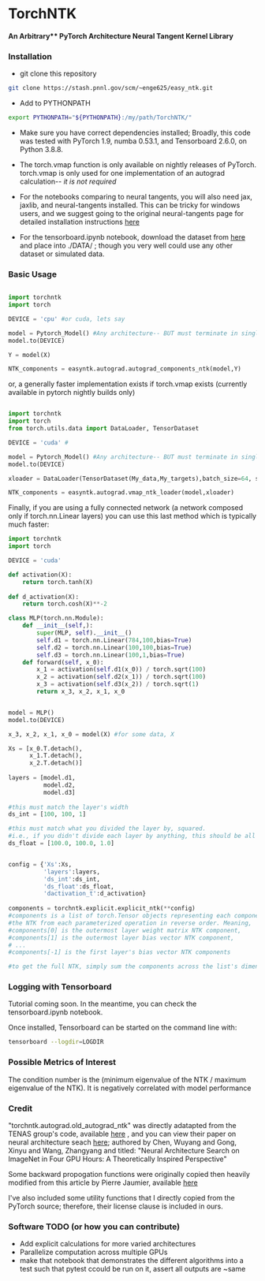# TorchNTK

#### An Arbitrary** PyTorch Architecture Neural Tangent Kernel Library

### Installation

* git clone this repository

```bash
git clone https://stash.pnnl.gov/scm/~enge625/easy_ntk.git
```

* Add to PYTHONPATH

```bash
export PYTHONPATH="${PYTHONPATH}:/my/path/TorchNTK/"
```

* Make sure you have correct dependencies installed; Broadly, this code was tested with PyTorch 1.9, numba 0.53.1, and Tensorboard 2.6.0, on Python 3.8.8.

* The torch.vmap function is only available on nightly releases of PyTorch. torch.vmap is only used for one implementation of an autograd calculation-- *it is not required*

* For the notebooks comparing to neural tangents, you will also need jax, jaxlib, and neural-tangents installed. This can be tricky for windows users, and we suggest going to the original neural-tangents page for detailed installation instructions [here](https://github.com/google/neural-tangents)

* For the tensorboard.ipynb notebook, download the dataset from [here](https://drive.google.com/file/d/1MwD_k-KLlfins4wKiTdCmTIfUfzlKJwg/view?usp=sharing) and place into ./DATA/ ; though you very well could use any other dataset or simulated data.

### Basic Usage

```python

import torchntk
import torch

DEVICE = 'cpu' #or cuda, lets say

model = Pytorch_Model() #Any architecture-- BUT must terminate in single neuron
model.to(DEVICE)

Y = model(X) 

NTK_components = easyntk.autograd.autograd_components_ntk(model,Y)
```

or, a generally faster implementation exists if torch.vmap exists (currently available in pytorch nightly builds only)

```python

import torchntk
import torch
from torch.utils.data import DataLoader, TensorDataset

DEVICE = 'cuda' #

model = Pytorch_Model() #Any architecture-- BUT must terminate in single neuron
model.to(DEVICE)

xloader = DataLoader(TensorDataset(My_data,My_targets),batch_size=64, shuffle=False)

NTK_components = easyntk.autograd.vmap_ntk_loader(model,xloader)
```

Finally, if you are using a fully connected network (a network composed only if torch.nn.Linear layers) you can use this last method which is typically much faster:

```python
import torchntk
import torch

DEVICE = 'cuda'

def activation(X):
    return torch.tanh(X)
	
def d_activation(X):
    return torch.cosh(X)**-2

class MLP(torch.nn.Module):
    def __init__(self,):
        super(MLP, self).__init__()
        self.d1 = torch.nn.Linear(784,100,bias=True) 
        self.d2 = torch.nn.Linear(100,100,bias=True)
        self.d3 = torch.nn.Linear(100,1,bias=True) 
    def forward(self, x_0):
        x_1 = activation(self.d1(x_0)) / torch.sqrt(100)
        x_2 = activation(self.d2(x_1)) / torch.sqrt(100)
        x_3 = activation(self.d3(x_2)) / torch.sqrt(1)
        return x_3, x_2, x_1, x_0 


model = MLP()
model.to(DEVICE)

x_3, x_2, x_1, x_0 = model(X) #for some data, X

Xs = [x_0.T.detach(),
      x_1.T.detach(),
	  x_2.T.detach()]
	  
layers = [model.d1,
          model.d2,
		  model.d3]
		  
#this must match the layer's width
ds_int = [100, 100, 1]

#this must match what you divided the layer by, squared.
#i.e., if you didn't divide each layer by anything, this should be all ones.
ds_float = [100.0, 100.0, 1.0]


config = {'Xs':Xs,
          'layers':layers,
		  'ds_int':ds_int,
		  'ds_float':ds_float,
		  'dactivation_t':d_activation}
 
components = torchntk.explicit.explicit_ntk(**config)
#components is a list of torch.Tensor objects representing each component of
#the NTK from each parameterized operation in reverse order. Meaning, 
#components[0] is the outermost layer weight matrix NTK component, 
#components[1] is the outermost layer bias vector NTK component,
# ...
#components[-1] is the first layer's bias vector NTK components 

#to get the full NTK, simply sum the components across the list's dimension.

```

### Logging with Tensorboard

Tutorial coming soon. In the meantime, you can check the tensorboard.ipynb notebook.

Once installed, Tensorboard can be started on the command line with:
```bash
tensorboard --logdir=LOGDIR
```

### Possible Metrics of Interest

The condition number is the (minimum eigenvalue of the NTK / maximum eigenvalue of the NTK). It is negatively correlated with model performance

### Credit

"torchntk.autograd.old_autograd_ntk" was directly adatapted from the TENAS group's code, available [here](https://github.com/VITA-Group/TENAS) , and you can view their paper on neural architecture seach [here](https://arxiv.org/pdf/2102.11535.pdf); authored by Chen, Wuyang and Gong, Xinyu and Wang, Zhangyang and titled: "Neural Architecture Search on ImageNet in Four GPU Hours: A Theoretically Inspired Perspective"

Some backward propogation functions were originally copied then heavily modified from this article by Pierre Jaumier, available [here](https://towardsdatascience.com/backpropagation-in-a-convolutional-layer-24c8d64d8509)

I've also included some utility functions that I directly copied from the PyTorch source; therefore, their license clause is included in ours.

### Software TODO (or how you can contribute)

* Add explicit calculations for more varied architectures
* Parallelize computation across multiple GPUs
* make that notebook that demonstrates the different algorithms into a test such that pytest ccould be run on it, assert all outputs are ~same

